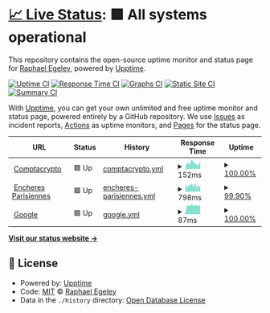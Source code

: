 # [📈 Live Status](https://demo.upptime.js.org): <!--live status--> **🟩 All systems operational**

This repository contains the open-source uptime monitor and status page for [Raphael Egeley](https://demo.upptime.js.org), powered by [Upptime](https://github.com/upptime/upptime).

[![Uptime CI](https://github.com/raphayol/upptime/workflows/Uptime%20CI/badge.svg)](https://github.com/raphayol/upptime/actions?query=workflow%3A%22Uptime+CI%22)
[![Response Time CI](https://github.com/raphayol/upptime/workflows/Response%20Time%20CI/badge.svg)](https://github.com/raphayol/upptime/actions?query=workflow%3A%22Response+Time+CI%22)
[![Graphs CI](https://github.com/raphayol/upptime/workflows/Graphs%20CI/badge.svg)](https://github.com/raphayol/upptime/actions?query=workflow%3A%22Graphs+CI%22)
[![Static Site CI](https://github.com/raphayol/upptime/workflows/Static%20Site%20CI/badge.svg)](https://github.com/raphayol/upptime/actions?query=workflow%3A%22Static+Site+CI%22)
[![Summary CI](https://github.com/raphayol/upptime/workflows/Summary%20CI/badge.svg)](https://github.com/raphayol/upptime/actions?query=workflow%3A%22Summary+CI%22)

With [Upptime](https://upptime.js.org), you can get your own unlimited and free uptime monitor and status page, powered entirely by a GitHub repository. We use [Issues](https://github.com/raphayol/upptime/issues) as incident reports, [Actions](https://github.com/raphayol/upptime/actions) as uptime monitors, and [Pages](https://demo.upptime.js.org) for the status page.

<!--start: status pages-->
<!-- This summary is generated by Upptime (https://github.com/upptime/upptime) -->
<!-- Do not edit this manually, your changes will be overwritten -->
<!-- prettier-ignore -->
| URL | Status | History | Response Time | Uptime |
| --- | ------ | ------- | ------------- | ------ |
| <img alt="" src="https://icons.duckduckgo.com/ip3/comptacrypto.com.ico" height="13"> [Comptacrypto](https://comptacrypto.com) | 🟩 Up | [comptacrypto.yml](https://github.com/raphayol/upptime/commits/HEAD/history/comptacrypto.yml) | <details><summary><img alt="Response time graph" src="./graphs/comptacrypto/response-time-week.png" height="20"> 152ms</summary><br><a href="https://demo.upptime.js.org/history/comptacrypto"><img alt="Response time 674" src="https://img.shields.io/endpoint?url=https%3A%2F%2Fraw.githubusercontent.com%2Fraphayol%2Fupptime%2FHEAD%2Fapi%2Fcomptacrypto%2Fresponse-time.json"></a><br><a href="https://demo.upptime.js.org/history/comptacrypto"><img alt="24-hour response time 204" src="https://img.shields.io/endpoint?url=https%3A%2F%2Fraw.githubusercontent.com%2Fraphayol%2Fupptime%2FHEAD%2Fapi%2Fcomptacrypto%2Fresponse-time-day.json"></a><br><a href="https://demo.upptime.js.org/history/comptacrypto"><img alt="7-day response time 152" src="https://img.shields.io/endpoint?url=https%3A%2F%2Fraw.githubusercontent.com%2Fraphayol%2Fupptime%2FHEAD%2Fapi%2Fcomptacrypto%2Fresponse-time-week.json"></a><br><a href="https://demo.upptime.js.org/history/comptacrypto"><img alt="30-day response time 493" src="https://img.shields.io/endpoint?url=https%3A%2F%2Fraw.githubusercontent.com%2Fraphayol%2Fupptime%2FHEAD%2Fapi%2Fcomptacrypto%2Fresponse-time-month.json"></a><br><a href="https://demo.upptime.js.org/history/comptacrypto"><img alt="1-year response time 674" src="https://img.shields.io/endpoint?url=https%3A%2F%2Fraw.githubusercontent.com%2Fraphayol%2Fupptime%2FHEAD%2Fapi%2Fcomptacrypto%2Fresponse-time-year.json"></a></details> | <details><summary><a href="https://demo.upptime.js.org/history/comptacrypto">100.00%</a></summary><a href="https://demo.upptime.js.org/history/comptacrypto"><img alt="All-time uptime 100.00%" src="https://img.shields.io/endpoint?url=https%3A%2F%2Fraw.githubusercontent.com%2Fraphayol%2Fupptime%2FHEAD%2Fapi%2Fcomptacrypto%2Fuptime.json"></a><br><a href="https://demo.upptime.js.org/history/comptacrypto"><img alt="24-hour uptime 100.00%" src="https://img.shields.io/endpoint?url=https%3A%2F%2Fraw.githubusercontent.com%2Fraphayol%2Fupptime%2FHEAD%2Fapi%2Fcomptacrypto%2Fuptime-day.json"></a><br><a href="https://demo.upptime.js.org/history/comptacrypto"><img alt="7-day uptime 100.00%" src="https://img.shields.io/endpoint?url=https%3A%2F%2Fraw.githubusercontent.com%2Fraphayol%2Fupptime%2FHEAD%2Fapi%2Fcomptacrypto%2Fuptime-week.json"></a><br><a href="https://demo.upptime.js.org/history/comptacrypto"><img alt="30-day uptime 100.00%" src="https://img.shields.io/endpoint?url=https%3A%2F%2Fraw.githubusercontent.com%2Fraphayol%2Fupptime%2FHEAD%2Fapi%2Fcomptacrypto%2Fuptime-month.json"></a><br><a href="https://demo.upptime.js.org/history/comptacrypto"><img alt="1-year uptime 100.00%" src="https://img.shields.io/endpoint?url=https%3A%2F%2Fraw.githubusercontent.com%2Fraphayol%2Fupptime%2FHEAD%2Fapi%2Fcomptacrypto%2Fuptime-year.json"></a></details>
| <img alt="" src="https://icons.duckduckgo.com/ip3/encheresparisiennes.com.ico" height="13"> [Encheres Parisiennes](https://encheresparisiennes.com) | 🟩 Up | [encheres-parisiennes.yml](https://github.com/raphayol/upptime/commits/HEAD/history/encheres-parisiennes.yml) | <details><summary><img alt="Response time graph" src="./graphs/encheres-parisiennes/response-time-week.png" height="20"> 798ms</summary><br><a href="https://demo.upptime.js.org/history/encheres-parisiennes"><img alt="Response time 700" src="https://img.shields.io/endpoint?url=https%3A%2F%2Fraw.githubusercontent.com%2Fraphayol%2Fupptime%2FHEAD%2Fapi%2Fencheres-parisiennes%2Fresponse-time.json"></a><br><a href="https://demo.upptime.js.org/history/encheres-parisiennes"><img alt="24-hour response time 724" src="https://img.shields.io/endpoint?url=https%3A%2F%2Fraw.githubusercontent.com%2Fraphayol%2Fupptime%2FHEAD%2Fapi%2Fencheres-parisiennes%2Fresponse-time-day.json"></a><br><a href="https://demo.upptime.js.org/history/encheres-parisiennes"><img alt="7-day response time 798" src="https://img.shields.io/endpoint?url=https%3A%2F%2Fraw.githubusercontent.com%2Fraphayol%2Fupptime%2FHEAD%2Fapi%2Fencheres-parisiennes%2Fresponse-time-week.json"></a><br><a href="https://demo.upptime.js.org/history/encheres-parisiennes"><img alt="30-day response time 744" src="https://img.shields.io/endpoint?url=https%3A%2F%2Fraw.githubusercontent.com%2Fraphayol%2Fupptime%2FHEAD%2Fapi%2Fencheres-parisiennes%2Fresponse-time-month.json"></a><br><a href="https://demo.upptime.js.org/history/encheres-parisiennes"><img alt="1-year response time 709" src="https://img.shields.io/endpoint?url=https%3A%2F%2Fraw.githubusercontent.com%2Fraphayol%2Fupptime%2FHEAD%2Fapi%2Fencheres-parisiennes%2Fresponse-time-year.json"></a></details> | <details><summary><a href="https://demo.upptime.js.org/history/encheres-parisiennes">99.90%</a></summary><a href="https://demo.upptime.js.org/history/encheres-parisiennes"><img alt="All-time uptime 99.74%" src="https://img.shields.io/endpoint?url=https%3A%2F%2Fraw.githubusercontent.com%2Fraphayol%2Fupptime%2FHEAD%2Fapi%2Fencheres-parisiennes%2Fuptime.json"></a><br><a href="https://demo.upptime.js.org/history/encheres-parisiennes"><img alt="24-hour uptime 99.32%" src="https://img.shields.io/endpoint?url=https%3A%2F%2Fraw.githubusercontent.com%2Fraphayol%2Fupptime%2FHEAD%2Fapi%2Fencheres-parisiennes%2Fuptime-day.json"></a><br><a href="https://demo.upptime.js.org/history/encheres-parisiennes"><img alt="7-day uptime 99.90%" src="https://img.shields.io/endpoint?url=https%3A%2F%2Fraw.githubusercontent.com%2Fraphayol%2Fupptime%2FHEAD%2Fapi%2Fencheres-parisiennes%2Fuptime-week.json"></a><br><a href="https://demo.upptime.js.org/history/encheres-parisiennes"><img alt="30-day uptime 99.72%" src="https://img.shields.io/endpoint?url=https%3A%2F%2Fraw.githubusercontent.com%2Fraphayol%2Fupptime%2FHEAD%2Fapi%2Fencheres-parisiennes%2Fuptime-month.json"></a><br><a href="https://demo.upptime.js.org/history/encheres-parisiennes"><img alt="1-year uptime 99.54%" src="https://img.shields.io/endpoint?url=https%3A%2F%2Fraw.githubusercontent.com%2Fraphayol%2Fupptime%2FHEAD%2Fapi%2Fencheres-parisiennes%2Fuptime-year.json"></a></details>
| <img alt="" src="https://icons.duckduckgo.com/ip3/www.google.com.ico" height="13"> [Google](https://www.google.com) | 🟩 Up | [google.yml](https://github.com/raphayol/upptime/commits/HEAD/history/google.yml) | <details><summary><img alt="Response time graph" src="./graphs/google/response-time-week.png" height="20"> 87ms</summary><br><a href="https://demo.upptime.js.org/history/google"><img alt="Response time 111" src="https://img.shields.io/endpoint?url=https%3A%2F%2Fraw.githubusercontent.com%2Fraphayol%2Fupptime%2FHEAD%2Fapi%2Fgoogle%2Fresponse-time.json"></a><br><a href="https://demo.upptime.js.org/history/google"><img alt="24-hour response time 85" src="https://img.shields.io/endpoint?url=https%3A%2F%2Fraw.githubusercontent.com%2Fraphayol%2Fupptime%2FHEAD%2Fapi%2Fgoogle%2Fresponse-time-day.json"></a><br><a href="https://demo.upptime.js.org/history/google"><img alt="7-day response time 87" src="https://img.shields.io/endpoint?url=https%3A%2F%2Fraw.githubusercontent.com%2Fraphayol%2Fupptime%2FHEAD%2Fapi%2Fgoogle%2Fresponse-time-week.json"></a><br><a href="https://demo.upptime.js.org/history/google"><img alt="30-day response time 120" src="https://img.shields.io/endpoint?url=https%3A%2F%2Fraw.githubusercontent.com%2Fraphayol%2Fupptime%2FHEAD%2Fapi%2Fgoogle%2Fresponse-time-month.json"></a><br><a href="https://demo.upptime.js.org/history/google"><img alt="1-year response time 112" src="https://img.shields.io/endpoint?url=https%3A%2F%2Fraw.githubusercontent.com%2Fraphayol%2Fupptime%2FHEAD%2Fapi%2Fgoogle%2Fresponse-time-year.json"></a></details> | <details><summary><a href="https://demo.upptime.js.org/history/google">100.00%</a></summary><a href="https://demo.upptime.js.org/history/google"><img alt="All-time uptime 100.00%" src="https://img.shields.io/endpoint?url=https%3A%2F%2Fraw.githubusercontent.com%2Fraphayol%2Fupptime%2FHEAD%2Fapi%2Fgoogle%2Fuptime.json"></a><br><a href="https://demo.upptime.js.org/history/google"><img alt="24-hour uptime 100.00%" src="https://img.shields.io/endpoint?url=https%3A%2F%2Fraw.githubusercontent.com%2Fraphayol%2Fupptime%2FHEAD%2Fapi%2Fgoogle%2Fuptime-day.json"></a><br><a href="https://demo.upptime.js.org/history/google"><img alt="7-day uptime 100.00%" src="https://img.shields.io/endpoint?url=https%3A%2F%2Fraw.githubusercontent.com%2Fraphayol%2Fupptime%2FHEAD%2Fapi%2Fgoogle%2Fuptime-week.json"></a><br><a href="https://demo.upptime.js.org/history/google"><img alt="30-day uptime 100.00%" src="https://img.shields.io/endpoint?url=https%3A%2F%2Fraw.githubusercontent.com%2Fraphayol%2Fupptime%2FHEAD%2Fapi%2Fgoogle%2Fuptime-month.json"></a><br><a href="https://demo.upptime.js.org/history/google"><img alt="1-year uptime 100.00%" src="https://img.shields.io/endpoint?url=https%3A%2F%2Fraw.githubusercontent.com%2Fraphayol%2Fupptime%2FHEAD%2Fapi%2Fgoogle%2Fuptime-year.json"></a></details>

<!--end: status pages-->

[**Visit our status website →**](https://demo.upptime.js.org)

## 📄 License

- Powered by: [Upptime](https://github.com/upptime/upptime)
- Code: [MIT](./LICENSE) © [Raphael Egeley](https://demo.upptime.js.org)
- Data in the `./history` directory: [Open Database License](https://opendatacommons.org/licenses/odbl/1-0/)
